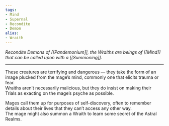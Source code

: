 ```yaml
---
tags:
- Mind
- Supernal
- Recondite
- Demon
alias:
- Wraith
---
```


_Recondite Demons of [[Pandemonium]], the Wraiths are beings of [[Mind]] that can be called upon with a [[Summoning]]._

---

These creatures are terrifying and dangerous — they take the form of an image plucked from the mage’s mind, commonly one that elicits trauma or fear. \
Wraiths aren’t necessarily malicious, but they do insist on making their Trials as exacting on the mage’s psyche as possible. 

Mages call them up for purposes of self-discovery, often to remember details about their lives that they can’t access any other way. \
The mage might also summon a Wraith to learn some secret of the Astral Realms.
